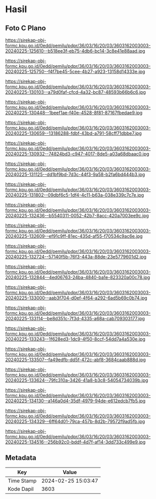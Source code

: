 # Hasil

## Foto C Plano

https://sirekap-obj-formc.kpu.go.id/0edd/pemilu/pdpr/36/03/16/20/03/3603162003003-20240225-125610--b518ee3f-eb75-4db6-bc14-3c8e41e88aad.jpg

https://sirekap-obj-formc.kpu.go.id/0edd/pemilu/pdpr/36/03/16/20/03/3603162003003-20240225-125750--f4f7be45-5cee-4b27-a923-13158d14333e.jpg

https://sirekap-obj-formc.kpu.go.id/0edd/pemilu/pdpr/36/03/16/20/03/3603162003003-20240225-130103--a79d0faf-cfcd-4a32-bc87-48593b66b6c6.jpg

https://sirekap-obj-formc.kpu.go.id/0edd/pemilu/pdpr/36/03/16/20/03/3603162003003-20240225-130448--1beef1ae-f40e-4528-8f81-87167fbedae9.jpg

https://sirekap-obj-formc.kpu.go.id/0edd/pemilu/pdpr/36/03/16/20/03/3603162003003-20240225-130659--13186288-fdbf-43bd-a791-58cff71dbbe7.jpg

https://sirekap-obj-formc.kpu.go.id/0edd/pemilu/pdpr/36/03/16/20/03/3603162003003-20240225-130932--74824bd3-c947-4017-8de5-a03a68dbaac0.jpg

https://sirekap-obj-formc.kpu.go.id/0edd/pemilu/pdpr/36/03/16/20/03/3603162003003-20240225-131125--dd1bf9bd-7d3c-44f3-9a58-b2fa6bd444b3.jpg

https://sirekap-obj-formc.kpu.go.id/0edd/pemilu/pdpr/36/03/16/20/03/3603162003003-20240225-131802--09dbf6c5-1df4-4c11-b63a-038e339c7c7e.jpg

https://sirekap-obj-formc.kpu.go.id/0edd/pemilu/pdpr/36/03/16/20/03/3603162003003-20240225-132436--b5540311-0052-42b7-8acc-420a7003ee9c.jpg

https://sirekap-obj-formc.kpu.go.id/0edd/pemilu/pdpr/36/03/16/20/03/3603162003003-20240225-132609--ef91c9ff-81ec-435d-af55-f70534c9ac6e.jpg

https://sirekap-obj-formc.kpu.go.id/0edd/pemilu/pdpr/36/03/16/20/03/3603162003003-20240225-132724--57140f5b-76f3-443a-88de-23e5779601d2.jpg

https://sirekap-obj-formc.kpu.go.id/0edd/pemilu/pdpr/36/03/16/20/03/3603162003003-20240225-132844--4ed06763-24ba-4840-ba1e-823320a00c78.jpg

https://sirekap-obj-formc.kpu.go.id/0edd/pemilu/pdpr/36/03/16/20/03/3603162003003-20240225-133000--aab3f704-d0ef-4f64-a292-6ad5b69c0b74.jpg

https://sirekap-obj-formc.kpu.go.id/0edd/pemilu/pdpr/36/03/16/20/03/3603162003003-20240225-133114--be8d351c-7f3d-4335-a68a-cab709303177.jpg

https://sirekap-obj-formc.kpu.go.id/0edd/pemilu/pdpr/36/03/16/20/03/3603162003003-20240225-133243--1f628ed3-1dc9-4f50-8ccf-54dd7a4a530e.jpg

https://sirekap-obj-formc.kpu.go.id/0edd/pemilu/pdpr/36/03/16/20/03/3603162003003-20240225-133507--fa49edfb-dd5f-472c-abf8-3684caab888d.jpg

https://sirekap-obj-formc.kpu.go.id/0edd/pemilu/pdpr/36/03/16/20/03/3603162003003-20240225-133624--79fc310a-3426-41a8-b3c8-54054734039b.jpg

https://sirekap-obj-formc.kpu.go.id/0edd/pemilu/pdpr/36/03/16/20/03/3603162003003-20240225-134130--a146a0d4-35df-4979-94de-e612edcb7fb5.jpg

https://sirekap-obj-formc.kpu.go.id/0edd/pemilu/pdpr/36/03/16/20/03/3603162003003-20240225-134329--6ff64d01-79ca-457b-8d2b-79572f9ad5fb.jpg

https://sirekap-obj-formc.kpu.go.id/0edd/pemilu/pdpr/36/03/16/20/03/3603162003003-20240225-134516--256b92c0-bddf-4d7f-af14-3dd733c499e9.jpg


## Metadata

| Key        | Value               |
| ---------- | ------------------- |
| Time Stamp | 2024-02-25 15:03:47 |
| Kode Dapil | 3603                |



